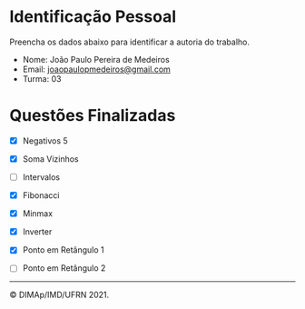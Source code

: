 ﻿# Identificação Pessoal

Preencha os dados abaixo para identificar a autoria do trabalho.

- Nome: João Paulo Pereira de Medeiros
- Email: joaopaulopmedeiros@gmail.com
- Turma: 03

# Questões Finalizadas

- [X] Negativos 5
- [X] Soma Vizinhos
- [ ] Intervalos
- [X] Fibonacci
- [X] Minmax
- [X] Inverter
- [X] Ponto em Retângulo 1
- [ ] Ponto em Retângulo 2


--------
&copy; DIMAp/IMD/UFRN 2021.
